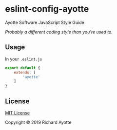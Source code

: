 # eslint-config-ayotte
Ayotte Software JavaScript Style Guide

*Probably a different coding style than you're used to.*

## Usage
In your `.eslint.js`

```javascript
export default {
	extends: [
		'ayotte'
	]
}
```

## License
[MIT License](./LICENSE)

Copyright © 2019 Richard Ayotte
